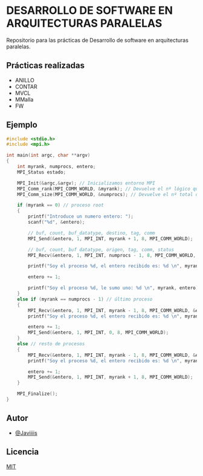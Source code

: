 # DESARROLLO DE SOFTWARE EN ARQUITECTURAS PARALELAS

Repositorio para las prácticas de Desarrollo de software en arquitecturas paralelas.

## Prácticas realizadas

- ANILLO
- CONTAR
- MVCL
- MMalla
- FW

## Ejemplo

```c
#include <stdio.h>
#include <mpi.h>

int main(int argc, char **argv)
{
	int myrank, numprocs, entero;
	MPI_Status estado;

	MPI_Init(&argc,&argv); // Inicializamos entorno MPI
	MPI_Comm_rank(MPI_COMM_WORLD, &myrank); // Devuelve el nº lógico que corresponde a cada proceso (0..N)
	MPI_Comm_size(MPI_COMM_WORLD, &numprocs); // Devuelve el nº total de procesos existentes.

	if (myrank == 0) // proceso root
	{
		printf("Introduce un numero entero: ");
		scanf("%d", &entero);

		// buf, count, buf_datatype, destino, tag, comm
		MPI_Send(&entero, 1, MPI_INT, myrank + 1, 8, MPI_COMM_WORLD);

		// buf, count, buf datatype, origen, tag, comm, status
		MPI_Recv(&entero, 1, MPI_INT, numprocs - 1, 8, MPI_COMM_WORLD, &estado);

		printf("Soy el proceso %d, el entero recibido es: %d \n", myrank, entero);

		entero += 1;

		printf("Soy el proceso %d, le sumo uno: %d \n", myrank, entero);
	}
	else if (myrank == numprocs - 1) // último proceso
	{
		MPI_Recv(&entero, 1, MPI_INT, myrank - 1, 8, MPI_COMM_WORLD, &estado);
		printf("Soy el proceso %d, el entero recibido es: %d \n", myrank, entero);

		entero += 1;
		MPI_Send(&entero, 1, MPI_INT, 0, 8, MPI_COMM_WORLD);
	}
	else // resto de procesos
	{
		MPI_Recv(&entero, 1, MPI_INT, myrank - 1, 8, MPI_COMM_WORLD, &estado);
		printf("Soy el proceso %d, el entero recibido es: %d \n", myrank, entero);

		entero += 1;
		MPI_Send(&entero, 1, MPI_INT, myrank + 1, 8, MPI_COMM_WORLD);
	}

	MPI_Finalize();
}
```

## Autor

- [@Javiiiis](https://www.github.com/Javiiiis)

## Licencia

[MIT](https://choosealicense.com/licenses/mit/)
